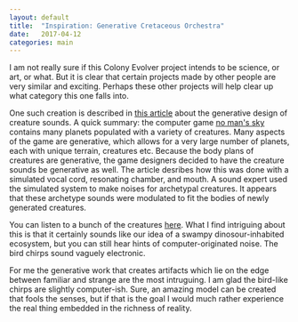 ```yaml
---
layout: default
title:  "Inspiration: Generative Cretaceous Orchestra"
date:   2017-04-12
categories: main
---
```


I am not really sure if this Colony Evolver project intends to be science, or art, or what. But it is clear that certain projects made by other people are very similar and exciting. Perhaps these other projects will help clear up what category this one falls into. 

One such creation is described in [this article](http://www.newyorker.com/tech/elements/what-a-dragons-mating-scream-sounds-like) about the generative design of creature sounds. A quick summary: the computer game [no man's sky](https://www.nomanssky.com/) contains many planets populated with a variety of creatures. Many aspects of the game are generative, which allows for a very large number of planets, each with unique terrain, creatures etc. Because the body plans of creatures are generative, the game designers decided to have the creature sounds be generative as well. The article desribes how this was done with a simulated vocal cord, resonating chamber, and mouth. A sound expert used the simulated system to make noises for archetypal creatures. It appears that these archetype sounds were modulated to fit the bodies of newly generated creatures.
 
You can listen to a bunch of the creatures [here](https://soundcloud.com/newyorker/no-mans-sky-creatures#t=0:03). What I find intriguing about this is that it certainly sounds like our idea of a swampy dinosour-inhabited ecosystem, but you can still hear hints of computer-originated noise. The bird chirps sound vaguely electronic.

For me the generative work that creates artifacts which lie on the edge between familiar and strange are the most intruguing. I am glad the bird-like chirps are slightly computer-ish. Sure, an amazing model can be created that fools the senses, but if that is the goal I would much rather experience the real thing embedded in the richness of reality. 

